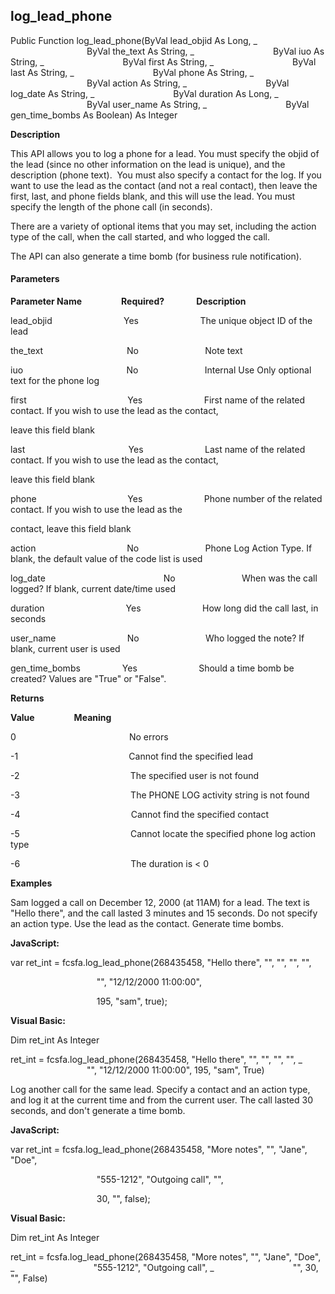 log_lead_phone
----------------

Public Function log_lead_phone(ByVal lead_objid As Long, _
                               ByVal the_text As String, _
                               ByVal iuo As String, _
                               ByVal first As String, _
                               ByVal last As String, _
                               ByVal phone As String, _
                               ByVal action As String, _
                               ByVal log_date As String, _
                               ByVal duration As Long, _
                               ByVal user_name As String, _
                               ByVal gen_time_bombs As Boolean) As Integer

**Description**

This API allows you to log a phone for a lead. You must specify the objid of the lead (since no other information on the lead is unique), and the description (phone text).  You must also specify a contact for the log. If you want to use the lead as the contact (and not a real contact), then leave the first, last, and phone fields blank, and this will use the lead. You must specify the length of the phone call (in seconds).

There are a variety of optional items that you may set, including the action type of the call, when the call started, and who logged the call.

The API can also generate a time bomb (for business rule notification).

#### Parameters
**Parameter Name**                **Required?**             **Description**

lead_objid                             Yes                         The unique object ID of the lead

the_text                                  No                           Note text

iuo                                          No                           Internal Use Only optional text for the phone log

first                                         Yes                         First name of the related contact. If you wish to use the lead as the contact,

leave this field blank

last                                          Yes                         Last name of the related contact. If you wish to use the lead as the contact,

leave this field blank

phone                                     Yes                         Phone number of the related contact. If you wish to use the lead as the

contact, leave this field blank

action                                     No                           Phone Log Action Type. If blank, the default value of the code list is used

log_date                                                No                           When was the call logged? If blank, current date/time used

duration                                 Yes                         How long did the call last, in seconds

user_name                             No                           Who logged the note? If blank, current user is used

gen_time_bombs                 Yes                         Should a time bomb be created? Values are "True" or "False".

**Returns**

**Value**                **Meaning**

0                                              No errors

-1                                             Cannot find the specified lead

-2                                             The specified user is not found

-3                                             The PHONE LOG activity string is not found

-4                                             Cannot find the specified contact

-5                                             Cannot locate the specified phone log action type

-6                                             The duration is < 0

**Examples**

 Sam logged a call on December 12, 2000 (at 11AM) for a lead. The text is "Hello there", and the call lasted 3 minutes and 15 seconds. Do not specify an action type. Use the lead as the contact. Generate time bombs.

**JavaScript:**

var ret_int = fcsfa.log_lead_phone(268435458, "Hello there", "", "", "", "",

                                   "", "12/12/2000 11:00:00",

                                   195, "sam", true);

**Visual Basic:**

Dim ret_int As Integer

ret_int = fcsfa.log_lead_phone(268435458, "Hello there", "", "", "", "", _
                               "", "12/12/2000 11:00:00", 195, "sam", True)

 Log another call for the same lead. Specify a contact and an action type, and log it at the current time and from the current user. The call lasted 30 seconds, and don't generate a time bomb.

**JavaScript:**

var ret_int = fcsfa.log_lead_phone(268435458, "More notes", "", "Jane", "Doe",

                                   "555-1212", "Outgoing call", "",

                                   30, "", false);

**Visual Basic:**

Dim ret_int As Integer

ret_int = fcsfa.log_lead_phone(268435458, "More notes", "", "Jane", "Doe", _
                               "555-1212", "Outgoing call", _
                               "", 30, "", False)